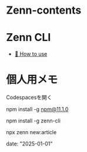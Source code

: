 # Zenn-contents

# Zenn CLI

- [📘 How to use](https://zenn.dev/zenn/articles/zenn-cli-guide)

# 個人用メモ
Codespacesを開く  
<!-- npmのインストール -->
npm install -g npm@11.1.0
<!-- zenn-cliのインストール -->
npm install -g zenn-cli
<!-- 新規記事の作成 -->
npx zenn new:article
<!-- 日付を入力する -->
date: "2025-01-01"